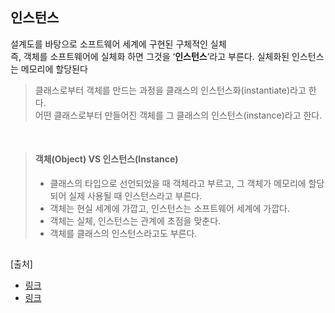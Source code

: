 ## 인스턴스

설계도를 바탕으로 소프트웨어 세계에 구현된 구체적인 실체 <br>
즉, 객체를 소프트웨어에 실체화 하면 그것을 ‘**인스턴스**’라고 부른다.
실체화된 인스턴스는 메모리에 할당된다

> 클래스로부터 객체를 만드는 과정을 클래스의 인스턴스화(instantiate)라고 한다.<br>
> 어떤 클래스로부터 만들어진 객체를 그 클래스의 인스턴스(instance)라고 한다.

<br>

> #### 객체(Object) VS 인스턴스(Instance)
> - 클래스의 타입으로 선언되었을 때 객체라고 부르고, 그 객체가 메모리에 할당되어 실제 사용될 때 인스턴스라고 부른다.
> - 객체는 현실 세계에 가깝고, 인스턴스는 소프트웨어 세계에 가깝다.
> - 객체는 실체, 인스턴스는 관계에 초점을 맞춘다.
> - 객체를 클래스의 인스턴스라고도 부른다.

##
[출처] <br>
- [링크](https://joy-baek.tistory.com/7) <br>
- [링크](https://gmlwjd9405.github.io/2018/09/17/class-object-instance.html)

